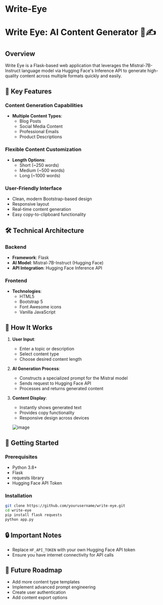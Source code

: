 # Write-Eye
# Write Eye: AI Content Generator 🚀✍️

## Overview
Write Eye is a Flask-based web application that leverages the Mistral-7B-Instruct language model via Hugging Face's Inference API to generate high-quality content across multiple formats quickly and easily.

## 🌟 Key Features

### Content Generation Capabilities
- **Multiple Content Types**:
  - Blog Posts
  - Social Media Content
  - Professional Emails
  - Product Descriptions

### Flexible Content Customization
- **Length Options**:
  - Short (~250 words)
  - Medium (~500 words)
  - Long (~1000 words)

### User-Friendly Interface
- Clean, modern Bootstrap-based design
- Responsive layout
- Real-time content generation
- Easy copy-to-clipboard functionality

## 🛠 Technical Architecture

### Backend
- **Framework**: Flask
- **AI Model**: Mistral-7B-Instruct (Hugging Face)
- **API Integration**: Hugging Face Inference API

### Frontend
- **Technologies**: 
  - HTML5
  - Bootstrap 5
  - Font Awesome icons
  - Vanilla JavaScript

## 🚀 How It Works

1. **User Input**:
   - Enter a topic or description
   - Select content type
   - Choose desired content length

2. **AI Generation Process**:
   - Constructs a specialized prompt for the Mistral model
   - Sends request to Hugging Face API
   - Processes and returns generated content

3. **Content Display**:
   - Instantly shows generated text
   - Provides copy functionality
   - Responsive design across devices
  
     
   ![image](https://github.com/user-attachments/assets/06ef4d67-f3c7-47da-b5dd-7f02cb28d05f)


## 🔧 Getting Started

### Prerequisites
- Python 3.8+
- Flask
- requests library
- Hugging Face API Token

### Installation
```bash
git clone https://github.com/yourusername/write-eye.git
cd write-eye
pip install flask requests
python app.py
```

## 🔒 Important Notes
- Replace `HF_API_TOKEN` with your own Hugging Face API token
- Ensure you have internet connectivity for API calls

## 🌈 Future Roadmap
- Add more content type templates
- Implement advanced prompt engineering
- Create user authentication
- Add content export options

